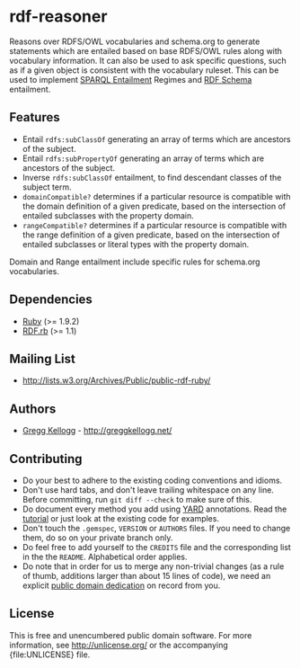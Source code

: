 # rdf-reasoner

Reasons over RDFS/OWL vocabularies and schema.org to generate statements which are entailed based on base RDFS/OWL rules along with vocabulary information. It can also be used to ask specific questions, such as if a given object is consistent with the vocabulary ruleset. This can be used to implement [SPARQL Entailment][] Regimes and [RDF Schema][] entailment.

## Features

* Entail `rdfs:subClassOf` generating an array of terms which are ancestors of the subject.
* Entail `rdfs:subPropertyOf` generating an array of terms which are ancestors of the subject.
* Inverse `rdfs:subClassOf` entailment, to find descendant classes of the subject term.
* `domainCompatible?` determines if a particular resource is compatible with the domain definition of a given predicate, based on the intersection of entailed subclasses with the property domain.
* `rangeCompatible?` determines if a particular resource is compatible with the range definition of a given predicate, based on the intersection of entailed subclasses or literal types with the property domain.

Domain and Range entailment include specific rules for schema.org vocabularies.

## Dependencies

* [Ruby](http://ruby-lang.org/) (>= 1.9.2)
* [RDF.rb](http://rubygems.org/gems/rdf) (>= 1.1)

## Mailing List

* <http://lists.w3.org/Archives/Public/public-rdf-ruby/>

## Authors

* [Gregg Kellogg](http://github.com/gkellogg) - <http://greggkellogg.net/>

## Contributing

* Do your best to adhere to the existing coding conventions and idioms.
* Don't use hard tabs, and don't leave trailing whitespace on any line.
  Before committing, run `git diff --check` to make sure of this.
* Do document every method you add using [YARD][] annotations. Read the
  [tutorial][YARD-GS] or just look at the existing code for examples.
* Don't touch the `.gemspec`, `VERSION` or `AUTHORS` files. If you need to
  change them, do so on your private branch only.
* Do feel free to add yourself to the `CREDITS` file and the corresponding
  list in the the `README`. Alphabetical order applies.
* Do note that in order for us to merge any non-trivial changes (as a rule
  of thumb, additions larger than about 15 lines of code), we need an
  explicit [public domain dedication][PDD] on record from you.

## License

This is free and unencumbered public domain software. For more information,
see <http://unlicense.org/> or the accompanying {file:UNLICENSE} file.

[Ruby]:             http://ruby-lang.org/
[RDF]:              http://www.w3.org/RDF/
[YARD]:             http://yardoc.org/
[YARD-GS]:          http://rubydoc.info/docs/yard/file/docs/GettingStarted.md
[PDD]:              http://lists.w3.org/Archives/Public/public-rdf-ruby/2010May/0013.html
[SPARQL]:           http://en.wikipedia.org/wiki/SPARQL
[SPARQL Query]:     http://www.w3.org/TR/2013/REC-sparql11-query-20130321/
[SPARQL Entailment]:http://www.w3.org/TR/sparql11-entailment/
[RDF 1.1]:          http://www.w3.org/TR/rdf11-concepts
[RDF.rb]:           http://rdf.rubyforge.org/
[RDF Schema]:       http://www.w3.org/TR/rdf-schema/
[Rack]:             http://rack.rubyforge.org/
